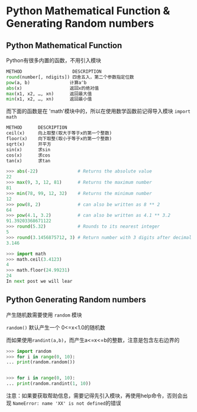 # Python Mathematical Function & Generating Random numbers


## Python Mathematical Function

Python有很多内置的函数，不用引入模块
```python
METHOD                   DESCRIPTION
round(number[, ndigits]) 四舍五入，第二个参数指定位数
pow(a, b)	            计算a^b
abs(x)	                返回x的绝对值
max(x1, x2, …, xn)	    返回最大值
min(x1, x2, …, xn)	    返回最小值
```

而下面的函数是在 'math'模块中的，所以在使用数学函数前记得导入模块 `import math`

```python
METHOD	    DESCRIPTION
ceil(x)	    向上取整(取大于等于x的第一个整数)
floor(x)	向下取整(取小于等于x的第一个整数)
sqrt(x)	    开平方
sin(x)	    求sin
cos(x)	    求cos
tan(x)	    求tan
```

```python
>>> abs(-22)               # Returns the absolute value
22
>>> max(9, 3, 12, 81)      # Returns the maximum number
81
>>> min(78, 99, 12, 32)    # Returns the minimum number
12
>>> pow(8, 2)              # can also be written as 8 ** 2
64
>>> pow(4.1, 3.2)          # can also be written as 4.1 ** 3.2
91.39203368671122
>>> round(5.32)            # Rounds to its nearest integer
5
>>> round(3.1456875712, 3) # Return number with 3 digits after decimal point
3.146

>>> import math
>>> math.ceil(3.4123)
4
>>> math.floor(24.99231)
24
In next post we will lear
```

## Python Generating Random numbers

产生随机数需要使用 `random` 模块

`random()` 默认产生一个 0<=x<1.0的随机数

而如果使用`randint(a,b)`，而产生a<=x<=b的整数，注意是包含左右边界的


```python
>>> import random
>>> for i in range(0, 10):
... print(random.random())


>>> for i in range(0, 10):
... print(random.randint(1, 10))
```

注意：如果要获取帮助信息，需要记得先引入模块，再使用help命令，否则会出现 `NameError: name 'XX' is not defined`的错误